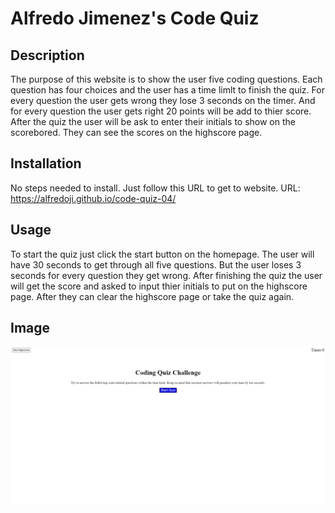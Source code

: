 # Alfredo Jimenez's Code Quiz

## Description

The purpose of this website is to show the user five coding questions.
Each question has four choices and the user has a time limlt to 
finish the quiz. For every question the user gets wrong they lose
3 seconds on the timer. And for every question the user gets right 
20 points will be add to thier score. After the quiz the user will 
be ask to enter their initials to show on the scorebored. They can 
see the scores on the highscore page.

## Installation

No steps needed to install. Just follow this URL to get to website.
URL: https://alfredoji.github.io/code-quiz-04/

## Usage

To start the quiz just click the start button on the homepage. The 
user will have 30 seconds to get through all five questions. But the 
user loses 3 seconds for every question they get wrong. After finishing
the quiz the user will get the score and asked to input thier initials 
to put on the highscore page. After they can clear the highscore 
page or take the quiz again.

## Image

![Code-quiz](./assets/Code-quiz.jpeg)